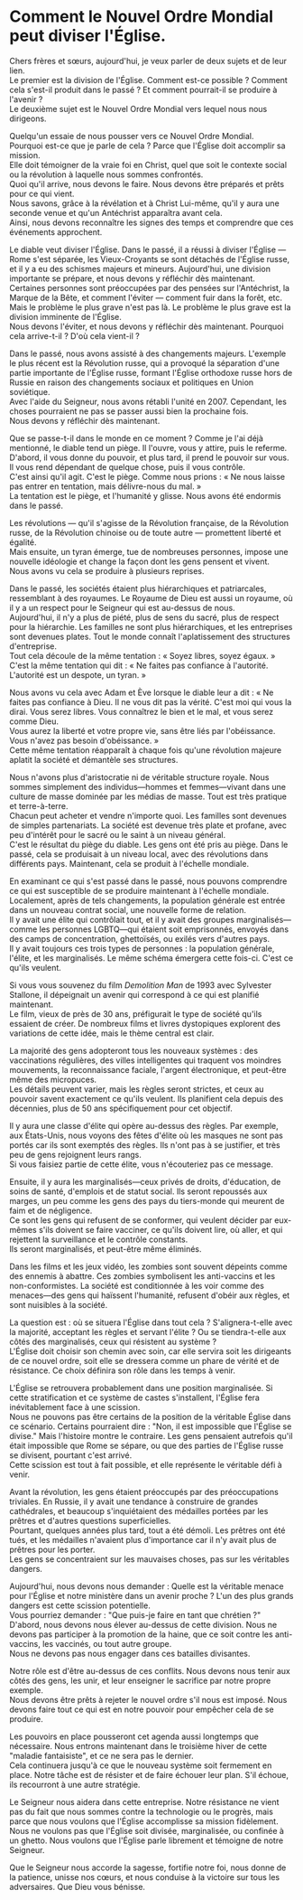 # Comment le Nouvel Ordre Mondial peut diviser l'Église.

Chers frères et sœurs, aujourd'hui, je veux parler de deux sujets et de leur lien.  
Le premier est la division de l'Église. Comment est-ce possible ? Comment cela s'est-il produit dans le passé ? Et comment pourrait-il se produire à l'avenir ?  
Le deuxième sujet est le Nouvel Ordre Mondial vers lequel nous nous dirigeons.  

Quelqu'un essaie de nous pousser vers ce Nouvel Ordre Mondial.  
Pourquoi est-ce que je parle de cela ? Parce que l'Église doit accomplir sa mission.  
Elle doit témoigner de la vraie foi en Christ, quel que soit le contexte social ou la révolution à laquelle nous sommes confrontés.  
Quoi qu'il arrive, nous devons le faire. Nous devons être préparés et prêts pour ce qui vient.  
Nous savons, grâce à la révélation et à Christ Lui-même, qu'il y aura une seconde venue et qu'un Antéchrist apparaîtra avant cela.  
Ainsi, nous devons reconnaître les signes des temps et comprendre que ces événements approchent.  

Le diable veut diviser l'Église. Dans le passé, il a réussi à diviser l'Église — Rome s'est séparée, les Vieux-Croyants se sont détachés de l'Église russe, et il y a eu des schismes majeurs et mineurs. Aujourd'hui, une division importante se prépare, et nous devons y réfléchir dès maintenant.  
Certaines personnes sont préoccupées par des pensées sur l'Antéchrist, la Marque de la Bête, et comment l'éviter — comment fuir dans la forêt, etc.  
Mais le problème le plus grave n'est pas là. Le problème le plus grave est la division imminente de l'Église.  
Nous devons l'éviter, et nous devons y réfléchir dès maintenant. Pourquoi cela arrive-t-il ? D'où cela vient-il ?  

Dans le passé, nous avons assisté à des changements majeurs. L'exemple le plus récent est la Révolution russe, qui a provoqué la séparation d'une partie importante de l'Église russe, formant l'Église orthodoxe russe hors de Russie en raison des changements sociaux et politiques en Union soviétique.  
Avec l'aide du Seigneur, nous avons rétabli l'unité en 2007. Cependant, les choses pourraient ne pas se passer aussi bien la prochaine fois.  
Nous devons y réfléchir dès maintenant.  

Que se passe-t-il dans le monde en ce moment ? Comme je l'ai déjà mentionné, le diable tend un piège. Il l'ouvre, vous y attire, puis le referme.  
D'abord, il vous donne du pouvoir, et plus tard, il prend le pouvoir sur vous. Il vous rend dépendant de quelque chose, puis il vous contrôle.  
C'est ainsi qu'il agit. C'est le piège. Comme nous prions : « Ne nous laisse pas entrer en tentation, mais délivre-nous du mal. »  
La tentation est le piège, et l'humanité y glisse. Nous avons été endormis dans le passé.  

Les révolutions — qu'il s'agisse de la Révolution française, de la Révolution russe, de la Révolution chinoise ou de toute autre — promettent liberté et égalité.  
Mais ensuite, un tyran émerge, tue de nombreuses personnes, impose une nouvelle idéologie et change la façon dont les gens pensent et vivent.  
Nous avons vu cela se produire à plusieurs reprises.  

Dans le passé, les sociétés étaient plus hiérarchiques et patriarcales, ressemblant à des royaumes. Le Royaume de Dieu est aussi un royaume, où il y a un respect pour le Seigneur qui est au-dessus de nous.  
Aujourd'hui, il n'y a plus de piété, plus de sens du sacré, plus de respect pour la hiérarchie. Les familles ne sont plus hiérarchiques, et les entreprises sont devenues plates. Tout le monde connaît l'aplatissement des structures d'entreprise.  
Tout cela découle de la même tentation : « Soyez libres, soyez égaux. » C'est la même tentation qui dit : « Ne faites pas confiance à l'autorité. L'autorité est un despote, un tyran. »  

Nous avons vu cela avec Adam et Ève lorsque le diable leur a dit : « Ne faites pas confiance à Dieu. Il ne vous dit pas la vérité. C'est moi qui vous la dirai. Vous serez libres. Vous connaîtrez le bien et le mal, et vous serez comme Dieu.  
Vous aurez la liberté et votre propre vie, sans être liés par l'obéissance. Vous n'avez pas besoin d'obéissance. »  
Cette même tentation réapparaît à chaque fois qu'une révolution majeure aplatit la société et démantèle ses structures.

Nous n'avons plus d'aristocratie ni de véritable structure royale. Nous sommes simplement des individus—hommes et femmes—vivant dans une culture de masse dominée par les médias de masse. Tout est très pratique et terre-à-terre.  
Chacun peut acheter et vendre n'importe quoi. Les familles sont devenues de simples partenariats. La société est devenue très plate et profane, avec peu d'intérêt pour le sacré ou le saint à un niveau général.  
C'est le résultat du piège du diable. Les gens ont été pris au piège. Dans le passé, cela se produisait à un niveau local, avec des révolutions dans différents pays. Maintenant, cela se produit à l'échelle mondiale.  

En examinant ce qui s'est passé dans le passé, nous pouvons comprendre ce qui est susceptible de se produire maintenant à l'échelle mondiale. Localement, après de tels changements, la population générale est entrée dans un nouveau contrat social, une nouvelle forme de relation.  
Il y avait une élite qui contrôlait tout, et il y avait des groupes marginalisés—comme les personnes LGBTQ—qui étaient soit emprisonnés, envoyés dans des camps de concentration, ghettoïsés, ou exilés vers d'autres pays.  
Il y avait toujours ces trois types de personnes : la population générale, l'élite, et les marginalisés. Le même schéma émergera cette fois-ci. C'est ce qu'ils veulent.  

Si vous vous souvenez du film *Demolition Man* de 1993 avec Sylvester Stallone, il dépeignait un avenir qui correspond à ce qui est planifié maintenant.  
Le film, vieux de près de 30 ans, préfigurait le type de société qu'ils essaient de créer. De nombreux films et livres dystopiques explorent des variations de cette idée, mais le thème central est clair.  

La majorité des gens adopteront tous les nouveaux systèmes : des vaccinations régulières, des villes intelligentes qui traquent vos moindres mouvements, la reconnaissance faciale, l'argent électronique, et peut-être même des micropuces.  
Les détails peuvent varier, mais les règles seront strictes, et ceux au pouvoir savent exactement ce qu'ils veulent. Ils planifient cela depuis des décennies, plus de 50 ans spécifiquement pour cet objectif.  

Il y aura une classe d'élite qui opère au-dessus des règles. Par exemple, aux États-Unis, nous voyons des fêtes d'élite où les masques ne sont pas portés car ils sont exemptés des règles. Ils n'ont pas à se justifier, et très peu de gens rejoignent leurs rangs.  
Si vous faisiez partie de cette élite, vous n'écouteriez pas ce message.  

Ensuite, il y aura les marginalisés—ceux privés de droits, d'éducation, de soins de santé, d'emplois et de statut social. Ils seront repoussés aux marges, un peu comme les gens des pays du tiers-monde qui meurent de faim et de négligence.  
Ce sont les gens qui refusent de se conformer, qui veulent décider par eux-mêmes s'ils doivent se faire vacciner, ce qu'ils doivent lire, où aller, et qui rejettent la surveillance et le contrôle constants.  
Ils seront marginalisés, et peut-être même éliminés.  

Dans les films et les jeux vidéo, les zombies sont souvent dépeints comme des ennemis à abattre. Ces zombies symbolisent les anti-vaccins et les non-conformistes. La société est conditionnée à les voir comme des menaces—des gens qui haïssent l'humanité, refusent d'obéir aux règles, et sont nuisibles à la société.  

La question est : où se situera l'Église dans tout cela ? S'alignera-t-elle avec la majorité, acceptant les règles et servant l'élite ? Ou se tiendra-t-elle aux côtés des marginalisés, ceux qui résistent au système ?  
L'Église doit choisir son chemin avec soin, car elle servira soit les dirigeants de ce nouvel ordre, soit elle se dressera comme un phare de vérité et de résistance. Ce choix définira son rôle dans les temps à venir.  

L'Église se retrouvera probablement dans une position marginalisée. Si cette stratification et ce système de castes s'installent, l'Église fera inévitablement face à une scission.  
Nous ne pouvons pas être certains de la position de la véritable Église dans ce scénario. Certains pourraient dire : "Non, il est impossible que l'Église se divise." Mais l'histoire montre le contraire. Les gens pensaient autrefois qu'il était impossible que Rome se sépare, ou que des parties de l'Église russe se divisent, pourtant c'est arrivé.  
Cette scission est tout à fait possible, et elle représente le véritable défi à venir.  

Avant la révolution, les gens étaient préoccupés par des préoccupations triviales. En Russie, il y avait une tendance à construire de grandes cathédrales, et beaucoup s'inquiétaient des médailles portées par les prêtres et d'autres questions superficielles.  
Pourtant, quelques années plus tard, tout a été démoli. Les prêtres ont été tués, et les médailles n'avaient plus d'importance car il n'y avait plus de prêtres pour les porter.  
Les gens se concentraient sur les mauvaises choses, pas sur les véritables dangers.  

Aujourd'hui, nous devons nous demander : Quelle est la véritable menace pour l'Église et notre ministère dans un avenir proche ? L'un des plus grands dangers est cette scission potentielle.  
Vous pourriez demander : "Que puis-je faire en tant que chrétien ?" D'abord, nous devons nous élever au-dessus de cette division. Nous ne devons pas participer à la promotion de la haine, que ce soit contre les anti-vaccins, les vaccinés, ou tout autre groupe.  
Nous ne devons pas nous engager dans ces batailles divisantes.  

Notre rôle est d'être au-dessus de ces conflits. Nous devons nous tenir aux côtés des gens, les unir, et leur enseigner le sacrifice par notre propre exemple.  
Nous devons être prêts à rejeter le nouvel ordre s'il nous est imposé. Nous devons faire tout ce qui est en notre pouvoir pour empêcher cela de se produire.  

Les pouvoirs en place pousseront cet agenda aussi longtemps que nécessaire. Nous entrons maintenant dans le troisième hiver de cette "maladie fantaisiste", et ce ne sera pas le dernier.  
Cela continuera jusqu'à ce que le nouveau système soit fermement en place. Notre tâche est de résister et de faire échouer leur plan. S'il échoue, ils recourront à une autre stratégie.  

Le Seigneur nous aidera dans cette entreprise. Notre résistance ne vient pas du fait que nous sommes contre la technologie ou le progrès, mais parce que nous voulons que l'Église accomplisse sa mission fidèlement.  
Nous ne voulons pas que l'Église soit divisée, marginalisée, ou confinée à un ghetto. Nous voulons que l'Église parle librement et témoigne de notre Seigneur.  

Que le Seigneur nous accorde la sagesse, fortifie notre foi, nous donne de la patience, unisse nos cœurs, et nous conduise à la victoire sur tous les adversaires. Que Dieu vous bénisse.

